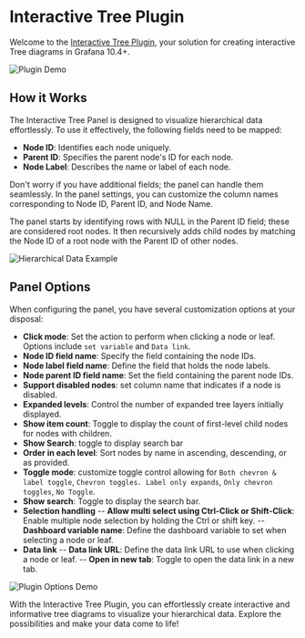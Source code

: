 # Interactive Tree Plugin

Welcome to the [Interactive Tree Plugin](https://github.com/BrightGrafana/bright-tree-panel), your solution for creating interactive Tree diagrams in Grafana 10.4+.

![Plugin Demo](https://equansdatahub.azureedge.net/grafana-tree-panel/tree-usage-demo.gif)

## How it Works

The Interactive Tree Panel is designed to visualize hierarchical data effortlessly. To use it effectively, the following fields need to be mapped:

- **Node ID**: Identifies each node uniquely.
- **Parent ID**: Specifies the parent node's ID for each node.
- **Node Label**: Describes the name or label of each node.

Don't worry if you have additional fields; the panel can handle them seamlessly. In the panel settings, you can customize the column names corresponding to Node ID, Parent ID, and Node Name.

The panel starts by identifying rows with NULL in the Parent ID field; these are considered root nodes. It then recursively adds child nodes by matching the Node ID of a root node with the Parent ID of other nodes.

![Hierarchical Data Example](https://equansdatahub.azureedge.net/grafana-tree-panel/hierarchical-tree-data-example.PNG)

## Panel Options

When configuring the panel, you have several customization options at your disposal:

- **Click mode**: Set the action to perform when clicking a node or leaf. Options include `set variable` and `Data link`.
- **Node ID field name**: Specify the field containing the node IDs.
- **Node label field name**: Define the field that holds the node labels.
- **Node parent ID field name**: Set the field containing the parent node IDs.
- **Support disabled nodes**: set column name that indicates if a node is disabled.
- **Expanded levels**: Control the number of expanded tree layers initially displayed.
- **Show item count**: Toggle to display the count of first-level child nodes for nodes with children.
- **Show Search**: toggle to display search bar
- **Order in each level**: Sort nodes by name in ascending, descending, or as provided.
- **Toggle mode**: customize toggle control allowing for `Both chevron & label toggle`, `Chevron toggles. Label only expands`, `Only chevron toggles`, `No Toggle`.
- **Show search**: Toggle to display the search bar.
- **Selection handling**
  -- **Allow multi select using Ctrl-Click or Shift-Click**: Enable multiple node selection by holding the Ctrl or shift key.
  -- **Dashboard variable name**: Define the dashboard variable to set when selecting a node or leaf.
- **Data link**
  -- **Data link URL**: Define the data link URL to use when clicking a node or leaf.
  -- **Open in new tab**: Toggle to open the data link in a new tab.

![Plugin Options Demo](https://equansdatahub.azureedge.net/grafana-tree-panel/equans-grafana-tree-plugin-options-demo.gif)

With the Interactive Tree Plugin, you can effortlessly create interactive and informative tree diagrams to visualize your hierarchical data. Explore the possibilities and make your data come to life!
